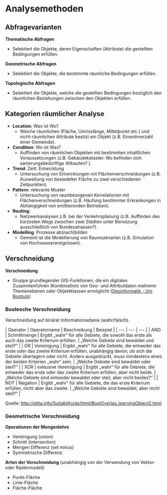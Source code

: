 # Analysemethoden

## Abfragevarianten

**Thematische Abfragen**
- Selektiert die Objekte, deren Eigenschaften (Attribute) die gestellten Bedingungen erfüllen. 

**Geometrische Abfragen**
- Selektiert die Objekte, die bestimmte räumliche Bedingungen erfüllen. 

**Topologische Abfragen**
- Selektiert die Objekte, welche die gestellten Bedingungen bezüglich den räumlichen Beziehungen zwischen den Objekten erfüllen.


## Kategorien räumlicher Analyse

- **Location**: Was ist Wo?
    - Welche räumlichen (Fläche, Umrisslänge, Mittelpunkt etc.) und nicht-räumlichen Attribute besitzt ein Objekt (z.B. Einwohnerzahl einer Gemeinde).
- **Condition**: Wo ist Was?
    - Auffinden von räumlichen Objekten mit bestimmten inhaltlichen Voraussetzungen (z.B. Gebäudekataster: Wo befinden sich sanierungsbedürftige Altbauten? ).
- **Trend**: Zeitl. Entwicklung
    - Untersuchung von Entwicklungen mit Flächenverschneidungen (z.B. Ausweitung von besiedelter Fläche zu zwei verschiedenen Zeitpunkten).
- **Pattern**: relevante Muster
    - Untersuchung von raumbezogenen Korrelationen mit Flächenverschneidungen (z.B. Häufung bestimmter Erkrankungen in Abhängigkeit von emittierenden Betrieben).
- **Routing**:
    - Netzwerkanalysen z.B. bei der Verkehrsplanung (z.B. Auffinden des kürzesten Wegs zwischen zwei Städten unter Benutzung ausschließlich von Bundesstrassen?).
- **Modelling**: Prozesse ab(nach)bilden
    - Gemeint ist die Modellierung von Raumszenarien (z.B. Simulation von Hochwasserereignissen).


## Verschneidung

**Verschneidung**
- Gruppe grundlegender GIS-Funktionen, die ein digitales Zusammenführen (Kombination) von Geo- und Attributdaten mehrerer Themenebenen oder Objektklassen ermöglicht ([Geoinformatik - Uni Rostock](http://www.geoinformatik.uni-rostock.de/einzel.asp?ID=1746))


### Boolesche Verschneidung

Verschneidung auf binärer Informationsebene (wahr/falsch).

| Operator | Operatorname | Beschreibung | Beispiel |
| --- | --- | --- |
| AND |	Schnittmenge | Ergibt „wahr“ für alle Gebiete, die sowohl das erste als auch das zweite Kriterium erfüllen. | „Welche Gebiete sind bewaldet und steil?“ |
| OR | Vereinigung | Ergibt „wahr“ für alle Gebiete, die entweder das erste oder das zweite Kriterium erfüllen, unabhängig davon, ob sich die Gebiete überlagern oder nicht. Anders ausgedrückt, muss mindestens eines der beiden Kriterien „wahr“ sein. | „Welche Gebiete sind bewaldet oder steil?“ |
| XOR | exklusive Vereinigung | Ergibt „wahr“ für alle Gebiete, die entweder das erste oder das zweite Kriterium erfüllen, aber nicht beide. | „Welche Gebiete sind entweder bewaldet oder steil, aber nicht beides?“ |
| NOT | Negation | Ergibt „wahr“ für alle Gebiete, die das erste Kriterium erfüllen, nicht aber das zweite. | „Welche Gebiete sind bewaldet, aber nicht steil?“ |

Quelle: http://gitta.info/Suitability/de/html/BoolOverlay_learningObject2.html


### Geometrische Verschneidung

**Operationen der Mengenlehre**
- Vereinigung (union)
- Schnitt (intersection)
- Mengen Differenz (set minus)
- Symmetrische Differenz

**Arten der Verschneidung** (unabhängig von der Verwendung von Vektor- oder Rastermodell)
- Punkt-Fläche
- Linie-Fläche
- Fläche-Fläche
